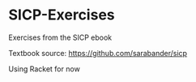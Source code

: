 # SICP-Exercises
Exercises from the SICP ebook

Textbook source: https://github.com/sarabander/sicp

Using Racket for now

